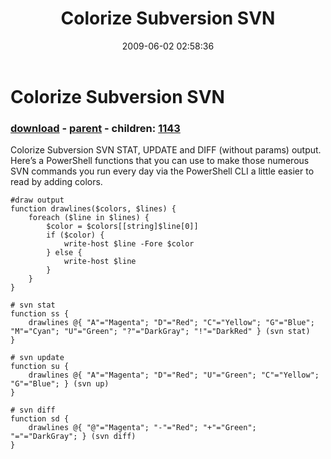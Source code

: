 ﻿---
pid:            1142
poster:         Bishop
title:          Colorize Subversion SVN
date:           2009-06-02 02:58:36
format:         posh
parent:         894
parent:         894
children:       1143
---

# Colorize Subversion SVN

### [download](1142.ps1) - [parent](894.md) - children: [1143](1143.md)

Colorize Subversion SVN STAT, UPDATE and DIFF (without params) output.
Here&#8217;s a PowerShell functions that you can use to make those numerous SVN commands you run every day via the PowerShell CLI a little easier to read by adding colors.

```posh
#draw output
function drawlines($colors, $lines) {
	foreach ($line in $lines) {
		$color = $colors[[string]$line[0]]
		if ($color) {
			write-host $line -Fore $color
		} else {
			write-host $line
		}
	}
}

# svn stat
function ss {
	drawlines @{ "A"="Magenta"; "D"="Red"; "C"="Yellow"; "G"="Blue"; "M"="Cyan"; "U"="Green"; "?"="DarkGray"; "!"="DarkRed" } (svn stat)
}

# svn update
function su {
	drawlines @{ "A"="Magenta"; "D"="Red"; "U"="Green"; "C"="Yellow"; "G"="Blue"; } (svn up)
}

# svn diff
function sd {
	drawlines @{ "@"="Magenta"; "-"="Red"; "+"="Green"; "="="DarkGray"; } (svn diff)
}
```

